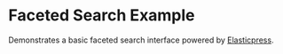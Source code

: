 # Faceted Search Example
Demonstrates a basic faceted search interface powered by [Elasticpress](https://github.com/10up/ElasticPress).

